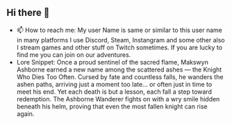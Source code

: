 ## Hi there 👋

- 📫 How to reach me: My user Name is same or similar to this user name in many platforms I use Discord, Steam, Instangram and some other also I stream games and other stuff on Twitch sometimes. If you are lucky to find me you can join on our adventures.
- Lore Snippet:
  Once a proud sentinel of the sacred flame, Makswyn Ashborne earned a new name among the scattered ashes — the Knight Who Dies Too Often. Cursed by fate and countless falls, he wanders the ashen paths, arriving just a moment too late... or often just in time to     meet his end.
  Yet each death is but a lesson, each fall a step toward redemption. The Ashborne Wanderer fights on with a wry smile hidden beneath his helm, proving that even the most fallen knight can rise again.
<!--
**Maksud200418/Maksud200418** is a ✨ _special_ ✨ repository because its `README.md` (this file) appears on your GitHub profile.

Here are some ideas to get you started:

- 🔭 I’m currently working on ...
- 🌱 I’m currently learning ...
- 👯 I’m looking to collaborate on ...
- 🤔 I’m looking for help with ...
- 💬 Ask me about ...
- 📫 How to reach me: ...
- 😄 Pronouns: ...
- ⚡ Fun fact: ...
-->
